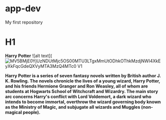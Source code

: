 # app-dev
My first repository

# H1
**Harry Potter**
![alt text](![MV5BMjE0YjUzNDUtMjc5OS00MTU3LTgxMmUtODhkOThkMzdjNWI4XkEyXkFqcGdeQXVyMTA3MzQ4MTc0 _V1_](https://github.com/Jokolots/app-dev/assets/152492097/c42c8bba-0e8e-4c18-862f-e8e2769c9dd8)

**Harry Potter is a series of seven fantasy novels written by British author J. K. Rowling. The novels chronicle the lives of a young wizard, Harry Potter, and his friends Hermione Granger and Ron Weasley, all of whom are students at Hogwarts School of Witchcraft and Wizardry. The main story arc concerns Harry's conflict with Lord Voldemort, a dark wizard who intends to become immortal, overthrow the wizard governing body known as the Ministry of Magic, and subjugate all wizards and Muggles (non-magical people).**
